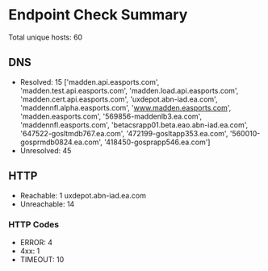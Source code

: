 # Endpoint Check Summary

Total unique hosts: 60

## DNS
- Resolved: 15
['madden.api.easports.com',
 'madden.test.api.easports.com',
 'madden.load.api.easports.com',
 'madden.cert.api.easports.com',
 'uxdepot.abn-iad.ea.com',
 'maddennfl.alpha.easports.com',
 'www.madden.easports.com',
 'madden.easports.com',
 '569856-maddenlb3.ea.com',
 'maddennfl.easports.com',
 'betacsrapp01.beta.eao.abn-iad.ea.com',
 '647522-gosltmdb767.ea.com',
 '472199-gosltapp353.ea.com',
 '560010-gosprmdb0824.ea.com',
 '418450-gosprapp546.ea.com']
- Unresolved: 45

## HTTP
- Reachable: 1
uxdepot.abn-iad.ea.com
- Unreachable: 14

### HTTP Codes
- ERROR: 4
- 4xx: 1
- TIMEOUT: 10
